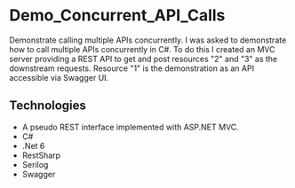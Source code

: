 # Demo_Concurrent_API_Calls
Demonstrate calling multiple APIs concurrently.
I was asked to demonstrate how to call multiple APIs concurrently in C#. To do this I created an MVC server providing a REST API to get and post resources "2" and "3" as the downstream requests.
Resource "1" is the demonstration as an API accessible via Swagger UI.
## Technologies
* A pseudo REST interface implemented with ASP.NET MVC.
* C#
* .Net 6
* RestSharp
* Serilog
* Swagger
